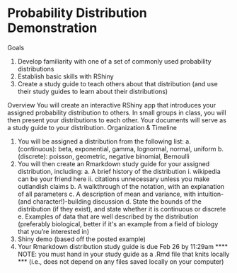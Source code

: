 # Probability Distribution Demonstration


Goals
1. Develop familiarity with one of a set of commonly used probability distributions
2. Establish basic skills with RShiny
3. Create a study guide to teach others about that distribution (and use their study guides to learn
about their distributions)


Overview
You will create an interactive RShiny app that introduces your assigned probability distribution to others.
In small groups in class, you will then present your distributions to each other. Your documents will serve
as a study guide to your distribution.
Organization & Timeline
1. You will be assigned a distribution from the following list:
a. (continuous): beta, exponential, gamma, lognormal, normal, uniform
b. (discrete): poisson, geometric, negative binomial, Bernoulli
2. You will then create an Rmarkdown study guide for your assigned distribution, including:
a. A brief history of the distribution
i. wikipedia can be your friend here
ii. citations unnecessary unless you make outlandish claims
b. A walkthrough of the notation, with an explanation of all parameters
c. A description of mean and variance, with intuition-(and character!)-building discussion
d. State the bounds of the distribution (if they exist), and state whether it is continuous or
discrete
e. Examples of data that are well described by the distribution (preferably biological, better
if it's an example from a field of biology that you’re interested in)
3. Shiny demo (based off the posted example)
4. Your Rmarkdown distribution study guide is due Feb 26 by 11:29am
**** NOTE: you must hand in your study guide as a .Rmd file that knits locally ***
(i.e., does not depend on any files saved locally on your computer)
